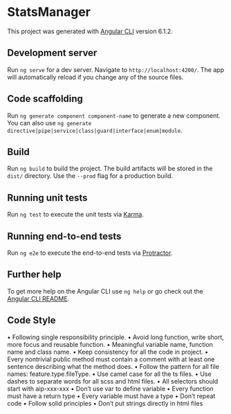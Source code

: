 # StatsManager

This project was generated with [Angular CLI](https://github.com/angular/angular-cli) version 6.1.2.

## Development server

Run `ng serve` for a dev server. Navigate to `http://localhost:4200/`. The app will automatically reload if you change any of the source files.

## Code scaffolding

Run `ng generate component component-name` to generate a new component. You can also use `ng generate directive|pipe|service|class|guard|interface|enum|module`.

## Build

Run `ng build` to build the project. The build artifacts will be stored in the `dist/` directory. Use the `--prod` flag for a production build.

## Running unit tests

Run `ng test` to execute the unit tests via [Karma](https://karma-runner.github.io).

## Running end-to-end tests

Run `ng e2e` to execute the end-to-end tests via [Protractor](http://www.protractortest.org/).

## Further help

To get more help on the Angular CLI use `ng help` or go check out the [Angular CLI README](https://github.com/angular/angular-cli/blob/master/README.md).

## Code Style
•	Following single responsibility principle.
•	Avoid long function, write short, more focus and reusable function.
•	Meaningful variable name, function name and class name.
•	Keep consistency for all the code in project.
•	Every nontrivial public method must contain a comment with at least     one sentence describing what the method does.
•	Follow the pattern for all file names: feature.type.fileType.
•	Use camel case for all the ts files.
•	Use dashes to separate words for all scss and html files.
•	All selectors should start with aip-xxx-xxx
•	Don’t use var to define variable
•	Every function must have a return type
•	Every variable must have a type
•	Don’t repeat code
•	Follow solid principles
•	Don’t put strings directly in html files

